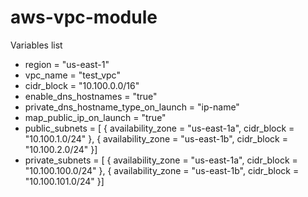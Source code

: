 # aws-vpc-module
Variables list
* region                              = "us-east-1"
* vpc_name                            = "test_vpc"
* cidr_block                          = "10.100.0.0/16"
* enable_dns_hostnames                = "true"
* private_dns_hostname_type_on_launch = "ip-name"
* map_public_ip_on_launch             = "true"
* public_subnets                      = [ { availability_zone = "us-east-1a", cidr_block = "10.100.1.0/24" }, { availability_zone = "us-east-1b", cidr_block = "10.100.2.0/24" }]
* private_subnets                     = [ { availability_zone = "us-east-1a", cidr_block = "10.100.100.0/24" }, { availability_zone = "us-east-1b", cidr_block = "10.100.101.0/24" }]
